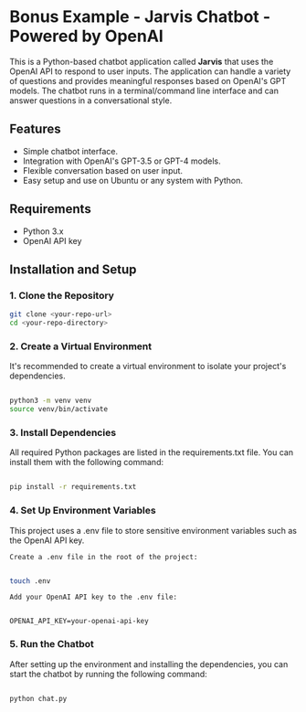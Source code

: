 # Bonus Example - Jarvis Chatbot - Powered by OpenAI

This is a Python-based chatbot application called **Jarvis** that uses the OpenAI API to respond to user inputs. The application can handle a variety of questions and provides meaningful responses based on OpenAI's GPT models. The chatbot runs in a terminal/command line interface and can answer questions in a conversational style.

## Features

- Simple chatbot interface.
- Integration with OpenAI's GPT-3.5 or GPT-4 models.
- Flexible conversation based on user input.
- Easy setup and use on Ubuntu or any system with Python.

## Requirements

- Python 3.x
- OpenAI API key

## Installation and Setup

### 1. Clone the Repository

```bash
git clone <your-repo-url>
cd <your-repo-directory>
```

### 2. Create a Virtual Environment

It's recommended to create a virtual environment to isolate your project's dependencies.

```bash

python3 -m venv venv
source venv/bin/activate
```

### 3. Install Dependencies

All required Python packages are listed in the requirements.txt file. You can install them with the following command:

```bash

pip install -r requirements.txt
```

### 4. Set Up Environment Variables

This project uses a .env file to store sensitive environment variables such as the OpenAI API key.

    Create a .env file in the root of the project:

```bash

touch .env
```

    Add your OpenAI API key to the .env file:

```plaintext

OPENAI_API_KEY=your-openai-api-key
```

### 5. Run the Chatbot

After setting up the environment and installing the dependencies, you can start the chatbot by running the following command:

```bash

python chat.py
```
